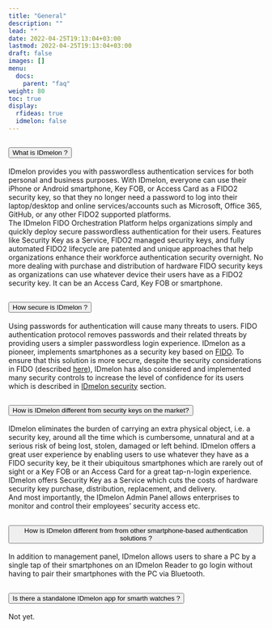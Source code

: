 ```yaml
---
title: "General"
description: ""
lead: ""
date: 2022-04-25T19:13:04+03:00
lastmod: 2022-04-25T19:13:04+03:00
draft: false
images: []
menu:
  docs:
    parent: "faq"
weight: 80
toc: true
display:
  rfideas: true
  idmelon: false
---
```


<div class="accordion" id="accordionExample">
  <div class="accordion-item">
    <h2 class="accordion-header" id="headingOne">
      <button class="accordion-button" type="button" data-bs-toggle="collapse" data-bs-target="#collapseOne" aria-expanded="true" aria-controls="collapseOne">
        What is IDmelon ?
      </button>
    </h2>
    <div id="collapseOne" class="accordion-collapse collapse show" aria-labelledby="headingOne" data-bs-parent="#accordionExample">
      <div class="accordion-body">
        <p class="faq-p">IDmelon provides you with passwordless authentication services for both personal and business purposes.
        With IDmelon, everyone can use their iPhone or Android smartphone, Key FOB, or Access Card as a FIDO2 security key, so that they no longer need a password to log into their
        laptop/desktop and online services/accounts such as Microsoft, Office 365, GitHub, or any other FIDO2 supported platforms.<br>
        The IDmelon FIDO Orchestration Platform helps organizations simply and quickly deploy secure passwordless authentication for their users.
        Features like Security Key as a Service, FIDO2 managed security keys, and fully automated FIDO2 lifecycle are patented and unique approaches that help organizations enhance
        their workforce authentication security overnight.
        No more dealing with purchase and distribution of hardware FIDO security keys as organizations can use whatever device their users have as a FIDO2 security key. It can be an
        Access Card, Key FOB or smartphone.</p>
      </div>
    </div>
  </div>
  <div class="accordion-item">
    <h2 class="accordion-header" id="headingTwo">
      <button class="accordion-button collapsed" type="button" data-bs-toggle="collapse" data-bs-target="#collapseTwo" aria-expanded="false" aria-controls="collapseTwo">
        How secure is IDmelon ?
      </button>
    </h2>
    <div id="collapseTwo" class="accordion-collapse collapse" aria-labelledby="headingTwo" data-bs-parent="#accordionExample">
      <div class="accordion-body">
        <p class="faq-p">
            Using passwords for authentication will cause many threats to
            users.
            FIDO authentication protocol removes passwords and their related
            threats by providing users a simpler passwordless login experience. IDmelon as a pioneer, implements smartphones as a
            security key based on
            <a href="/docs/scrty/fido/" target="_blank">FIDO</a>. To ensure that this solution is more
            secure, despite the security considerations in FIDO (described <a href="/docs/scrty/fido/" target="_blank">here</a>),
            IDmelon has also considered and implemented many security controls to increase the level of confidence for its users which is described in <a href="/docs/scrty/idmelon_security/" target="_blank">IDmelon security</a> section.
        </p>
      </div>
    </div>
  </div>
  <div class="accordion-item">
    <h2 class="accordion-header" id="headingThree">
      <button class="accordion-button collapsed" type="button" data-bs-toggle="collapse" data-bs-target="#collapseThree" aria-expanded="false" aria-controls="collapseThree">
        How is IDmelon different from security keys on the market?
      </button>
    </h2>
    <div id="collapseThree" class="accordion-collapse collapse" aria-labelledby="headingThree" data-bs-parent="#accordionExample">
      <div class="accordion-body">
        <p class="faq-p">
            IDmelon eliminates the burden of carrying an extra physical object, i.e. a security key, around all the time which is cumbersome, unnatural and at a serious risk of being
            lost, stolen, damaged or left behind. IDmelon offers a great user experience by enabling users to use whatever they have as a FIDO security key, be it their ubiquitous
            smartphones which are rarely out of sight or a Key FOB or an Access Card for a great tap-n-login experience.<br>
            IDmelon offers Security Key as a Service which cuts the costs of hardware security key purchase, distribution, replacement, and delivery.<br>
            And most importantly, the IDmelon Admin Panel allows enterprises to monitor and control their employees’ security access etc.
        </p>
      </div>
    </div>
  </div>

  <div class="accordion-item">
    <h2 class="accordion-header" id="headingFour">
      <button class="accordion-button collapsed" type="button" data-bs-toggle="collapse" data-bs-target="#collapseFour" aria-expanded="false" aria-controls="collapseFour">
        How is IDmelon different from from other smartphone-based authentication solutions ?
      </button>
    </h2>
    <div id="collapseFour" class="accordion-collapse collapse" aria-labelledby="headingFour" data-bs-parent="#accordionExample">
      <div class="accordion-body">
        <p class="faq-p">
        In addition to management panel, IDmelon allows users to share a PC by a single tap of their smartphones on an IDmelon Reader to go login without having to pair their
        smartphones with the PC via Bluetooth.
    </p>
      </div>
    </div>
  </div>

  <div class="accordion-item">
    <h2 class="accordion-header" id="headingFive">
      <button class="accordion-button collapsed" type="button" data-bs-toggle="collapse" data-bs-target="#collapseFive" aria-expanded="false" aria-controls="collapseFive">
        Is there a standalone IDmelon app for smarth watches ?
      </button>
    </h2>
    <div id="collapseFive" class="accordion-collapse collapse" aria-labelledby="headingFive" data-bs-parent="#accordionExample">
      <div class="accordion-body">
        <p class="faq-p">
        Not yet.
        </p>
      </div>
    </div>
  </div>
</div>
